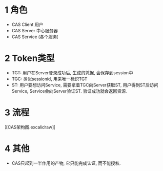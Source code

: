 


# 1 角色

- CAS Client  用户
- CAS Server  中心服务器
- CAS Service (各个服务)


# 2 Token类型

- TGT: 用户在Server登录成功后, 生成的凭据, 会保存到session中
- TGC: 类似sessionid, 用来唯一标识TGT
- ST: 用户要想访问Service, 需要拿着TGC向Server获取ST, 用户得到ST后访问Service, Service会向Server验证ST. 验证成功就会返回资源.


# 3 流程


[[CAS架构图.excalidraw]]


# 4 其他

- CAS只起到一半作用的产物, 它只能完成认证, 而不能授权.